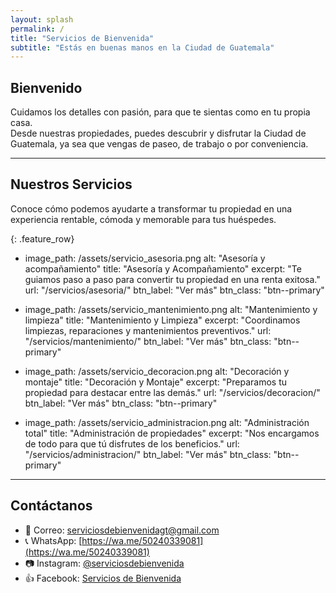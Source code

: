 ```yaml
---
layout: splash
permalink: /
title: "Servicios de Bienvenida"
subtitle: "Estás en buenas manos en la Ciudad de Guatemala"
---
```


## Bienvenido

Cuidamos los detalles con pasión, para que te sientas como en tu propia casa.  
Desde nuestras propiedades, puedes descubrir y disfrutar la Ciudad de Guatemala, ya sea que vengas de paseo, de trabajo o por conveniencia.

---

## Nuestros Servicios

Conoce cómo podemos ayudarte a transformar tu propiedad en una experiencia rentable, cómoda y memorable para tus huéspedes.

{: .feature_row}

- image_path: /assets/servicio_asesoria.png
  alt: "Asesoría y acompañamiento"
  title: "Asesoría y Acompañamiento"
  excerpt: "Te guiamos paso a paso para convertir tu propiedad en una renta exitosa."
  url: "/servicios/asesoria/"
  btn_label: "Ver más"
  btn_class: "btn--primary"

- image_path: /assets/servicio_mantenimiento.png
  alt: "Mantenimiento y limpieza"
  title: "Mantenimiento y Limpieza"
  excerpt: "Coordinamos limpiezas, reparaciones y mantenimientos preventivos."
  url: "/servicios/mantenimiento/"
  btn_label: "Ver más"
  btn_class: "btn--primary"

- image_path: /assets/servicio_decoracion.png
  alt: "Decoración y montaje"
  title: "Decoración y Montaje"
  excerpt: "Preparamos tu propiedad para destacar entre las demás."
  url: "/servicios/decoracion/"
  btn_label: "Ver más"
  btn_class: "btn--primary"

- image_path: /assets/servicio_administracion.png
  alt: "Administración total"
  title: "Administración de propiedades"
  excerpt: "Nos encargamos de todo para que tú disfrutes de los beneficios."
  url: "/servicios/administracion/"
  btn_label: "Ver más"
  btn_class: "btn--primary"

---

## Contáctanos

- 📧 Correo: [serviciosdebienvenidagt@gmail.com](mailto:serviciosdebienvenidagt@gmail.com)  
- 📞 WhatsApp: [https://wa.me/50240339081](https://wa.me/50240339081)  
- 📷 Instagram: [@serviciosdebienvenida](https://www.instagram.com/serviciosdebienvenida)  
- 👍 Facebook: [Servicios de Bienvenida](https://www.facebook.com/profile.php?id=61577256517959)
